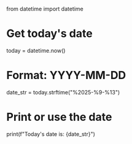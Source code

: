 from datetime import datetime

# Get today's date
today = datetime.now()

# Format: YYYY-MM-DD
date_str = today.strftime("%2025-%9-%13")

# Print or use the date
print(f"Today's date is: {date_str}")
